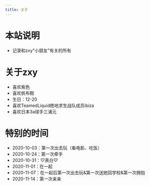 ```yaml
---
title: 关于
---
```


# 本站说明
- 记录和zxy"小朋友"有关的所有

# 关于zxy
- 喜欢紫色
- 喜欢帆布鞋
- 生日：12-20
- 喜欢TeamedLiquid绝地求生战队成员ibiza
- 喜欢日本3a球手三浦元

# 特别的时间
- 2020-10-03：第一次出去玩（看电影、吃饭）
- 2020-10-24：第一次牵手
- 2020-10-31：♡表白♡
- 2020-11-01：在一起
- 2020-11-07：在一起后第一次出去玩&第一次送她回学校&第一次拥抱
- 2020-11-14：第一次亲亲